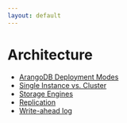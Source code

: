 ```yaml
---
layout: default
---
```

Architecture
============

- [ArangoDB Deployment Modes](architecture-deployment-modes-readme.html)
- [Single Instance vs. Cluster](architecture-single-instance-vs-cluster.html)
- [Storage Engines](architecture-storage-engines.html)
- [Replication](architecture-replication-readme.html)
- [Write-ahead log](architecture-write-ahead-log.html)
